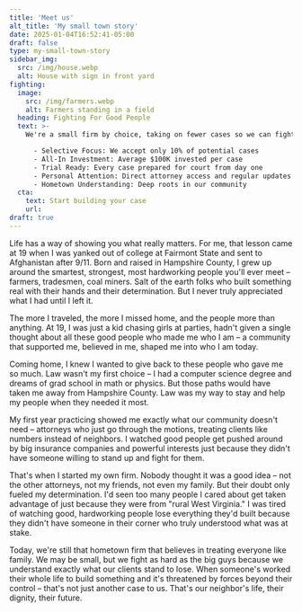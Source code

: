 ```yaml
---
title: 'Meet us'
alt_title: 'My small town story'
date: 2025-01-04T16:52:41-05:00
draft: false
type: my-small-town-story
sidebar_img:
  src: /img/house.webp
  alt: House with sign in front yard
fighting:
  image:
    src: /img/farmers.webp
    alt: Farmers standing in a field
  heading: Fighting For Good People
  text: >-
    We're a small firm by choice, taking on fewer cases so we can fight harder for the people we serve. Based in Romney, West Virginia, we combine hometown heart with big-firm capabilities to help good people protect what they've worked so hard to build.

      - Selective Focus: We accept only 10% of potential cases
      - All-In Investment: Average $100K invested per case
      - Trial Ready: Every case prepared for court from day one
      - Personal Attention: Direct attorney access and regular updates
      - Hometown Understanding: Deep roots in our community
  cta:
    text: Start building your case
    url:
draft: true
---
```


Life has a way of showing you what really matters. For me, that lesson came at 19 when I was yanked out of college at Fairmont State and sent to Afghanistan after 9/11.
Born and raised in Hampshire County, I grew up around the smartest, strongest, most hardworking people you'll ever meet – farmers, tradesmen, coal miners. Salt of the earth folks who built something real with their hands and their determination. But I never truly appreciated what I had until I left it.

The more I traveled, the more I missed home, and the people more than anything. At 19, I was just a kid chasing girls at parties, hadn't given a single thought about all these good people who made me who I am – a community that supported me, believed in me, shaped me into who I am today.

Coming home, I knew I wanted to give back to these people who gave me so much. Law wasn't my first choice – I had a computer science degree and dreams of grad school in math or physics. But those paths would have taken me away from Hampshire County. Law was my way to stay and help my people when they needed it most.

My first year practicing showed me exactly what our community doesn't need – attorneys who just go through the motions, treating clients like numbers instead of neighbors. I watched good people get pushed around by big insurance companies and powerful interests just because they didn't have someone willing to stand up and fight for them.

That's when I started my own firm. Nobody thought it was a good idea – not the other attorneys, not my friends, not even my family. But their doubt only fueled my determination. I'd seen too many people I cared about get taken advantage of just because they were from "rural West Virginia." I was tired of watching good, hardworking people lose everything they'd built because they didn't have someone in their corner who truly understood what was at stake.

Today, we're still that hometown firm that believes in treating everyone like family. We may be small, but we fight as hard as the big guys because we understand exactly what our clients stand to lose. When someone's worked their whole life to build something and it's threatened by forces beyond their control – that's not just another case to us. That's our neighbor's life, their dignity, their future.
